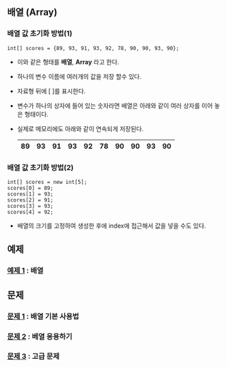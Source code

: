## 배열 (Array)
### 배열 값 초기화 방법(1)
```
int[] scores = {89, 93, 91, 93, 92, 78, 90, 90, 93, 90};
```

* 이와 같은 형태를 **배열**, **Array** 라고 한다.
* 하나의 변수 이름에 여러개의 값을 저장 할수 있다. 
* 자료형 뒤에 [ ]를 표시한다. 
* 변수가 하나의 상자에 들어 있는 숫자라면 배열은 아래와 같이 여러 상자를 이어 놓은 형태이다. 
* 실제로 메모리에도 아래와 같이 연속되게 저장된다.

	| 89 | 93 | 91 | 93 | 92 | 78 | 90 | 90 | 93 | 90 |
	|----|----|----|----|----|----|----|----|----|----|   

### 배열 값 초기화 방법(2)
```
int[] scores = new int[5];
scores[0] = 89;
scores[1] = 93;
scores[2] = 91;
scores[3] = 93;
scores[4] = 92;
```
* 배열의 크기를 고정하여 생성한 후에 index에 접근해서 값을 넣을 수도 있다.

## 예제
### [예제 1](array_ex/Ex01.java) : 배열

## 문제
### [문제 1](array_quiz/quiz01/README.md) : 배열 기본 사용법
### [문제 2](array_quiz/quiz02/README.md) : 베열 응용하기
### [문제 3](array_quiz/quiz03/README.md) : 고급 문제
